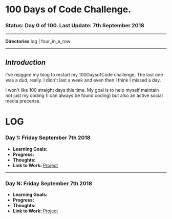 # 100 Days of Code Challenge.   

### **Status:** Day 0 of 100.   **Last Update:**  7th September 2018

___
**Directories**  log | four_in_a_row
___
## *Introduction*

I've rejigged my blog to restart my 100DaysofCode challenge.  The last one was a dud, really. I didn't last a week and even then I think I missed a day.  

I won't like 100 straight days this time. My goal is to help myself maintain not just my coding (I can always be found coding) but also an active social media precense.   

# LOG

### **Day 1**: Friday September 7th 2018

+ **Learning Goals:**
+ **Progress:**
+ **Thoughts:** 
+ **Link to Work:** [Project](url) 


___


### **Day N**: Friday September 7th 2018

+ **Learning Goals:**
+ **Progress:**
+ **Thoughts:** 
+ **Link to Work:** [Project](url) 
